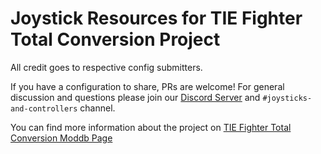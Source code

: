# Joystick Resources for TIE Fighter Total Conversion Project

All credit goes to respective config submitters.

If you have a configuration to share, PRs are welcome! For general discussion and questions please join our [Discord Server](https://discord.gg/GFVjySqEfm) and `#joysticks-and-controllers` channel.

You can find more information about the project on [TIE Fighter Total Conversion Moddb Page](https://www.moddb.com/mods/tie-fighter-total-conversion-tftc)